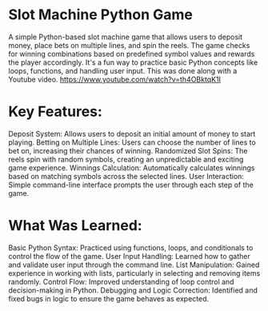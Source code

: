 # Slot Machine Python Game
A simple Python-based slot machine game that allows users to deposit money, place bets on multiple lines, and spin the reels. The game checks for winning combinations based on predefined symbol values and rewards the player accordingly. It's a fun way to practice basic Python concepts like loops, functions, and handling user input.
This was done along with a Youtube video. https://www.youtube.com/watch?v=th4OBktqK1I

# Key Features:
Deposit System: Allows users to deposit an initial amount of money to start playing.
Betting on Multiple Lines: Users can choose the number of lines to bet on, increasing their chances of winning.
Randomized Slot Spins: The reels spin with random symbols, creating an unpredictable and exciting game experience.
Winnings Calculation: Automatically calculates winnings based on matching symbols across the selected lines.
User Interaction: Simple command-line interface prompts the user through each step of the game.

# What Was Learned:
Basic Python Syntax: Practiced using functions, loops, and conditionals to control the flow of the game.
User Input Handling: Learned how to gather and validate user input through the command line.
List Manipulation: Gained experience in working with lists, particularly in selecting and removing items randomly.
Control Flow: Improved understanding of loop control and decision-making in Python.
Debugging and Logic Correction: Identified and fixed bugs in logic to ensure the game behaves as expected.
